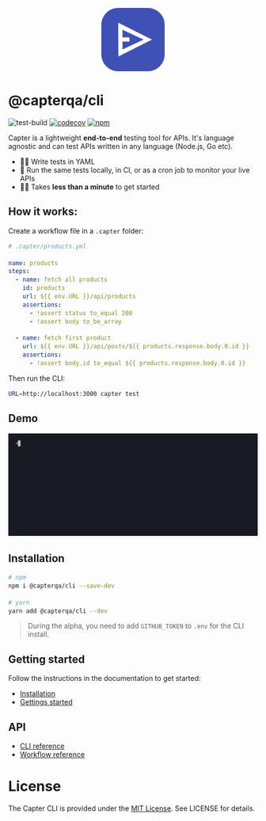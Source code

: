 <p align="center">
  <a href="https://docs.capter.io">
    <img src="/media/icon.png" alt="Capter logo" width="128" height="128">
  </a>
</p>

# @capterqa/cli

![test-build](https://github.com/capterqa/cli/workflows/test-build/badge.svg)
[![codecov](https://codecov.io/gh/capterqa/cli/branch/alpha/graph/badge.svg?token=DAUCAH1MWW)](https://codecov.io/gh/capterqa/cli)
[![npm](https://img.shields.io/npm/v/@capterqa/cli)](https://www.npmjs.com/package/@capterqa/cli)

Capter is a lightweight **end-to-end** testing tool for APIs. It's language agnostic and can test APIs written in any language (Node.js, Go etc).

- 🧑‍💻 Write tests in YAML
- 🔎 Run the same tests locally, in CI, or as a cron job to monitor your live APIs
- 🏃‍♂️ Takes **less than a minute** to get started

## How it works:

Create a workflow file in a `.capter` folder:

```yaml
# .capter/products.yml

name: products
steps:
  - name: fetch all products
    id: products
    url: ${{ env.URL }}/api/products
    assertions:
      - !assert status to_equal 200
      - !assert body to_be_array

  - name: fetch first product
    url: ${{ env.URL }}/api/posts/${{ products.response.body.0.id }}
    assertions:
      - !assert body.id to_equal ${{ products.response.body.0.id }}
```

Then run the CLI:

```sh
URL=http://localhost:3000 capter test
```

## Demo

![CLI](/media/demo.gif)

## Installation

```sh
# npm
npm i @capterqa/cli --save-dev

# yarn
yarn add @capterqa/cli --dev
```

> During the alpha, you need to add `GITHUB_TOKEN` to `.env` for the CLI install.

## Getting started

Follow the instructions in the documentation to get started:

- [Installation](https://docs.capter.io/cli/guide/installation)
- [Gettings started](https://docs.capter.io/cli/guide/getting-started)

## API

- [CLI reference](https://docs.capter.io/cli/reference/cli)
- [Workflow reference](https://docs.capter.io/cli/reference/workflow)

# License

The Capter CLI is provided under the [MIT License](http://http//opensource.org/licenses/mit-license.php). See LICENSE for details.
